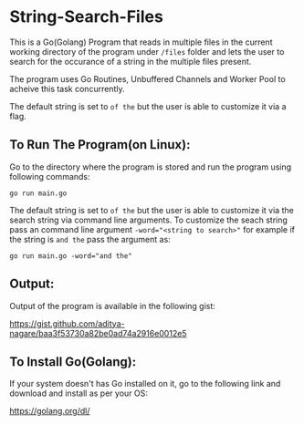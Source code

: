 # String-Search-Files


This is a Go(Golang) Program that reads in multiple files in the current working directory of the program under `/files` folder and lets the user to search for the occurance of a string in the multiple files present.

The program uses Go Routines, Unbuffered Channels and Worker Pool to acheive this task concurrently.

The default string is set to `of the` but the user is able to customize it via a flag.


## To Run The Program(on Linux):


Go to the directory where the program is stored and run the program using following commands:

```go run main.go```



The default string is set to `of the` but the user is able to customize it via the search string via command line arguments.
To customize the seach string pass an command line argument `-word="<string to search>"` for example if the string is `and the` pass the argument as: 

```go run main.go -word="and the"```


## Output:


Output of the program is available in the following gist:

https://gist.github.com/aditya-nagare/baa3f53730a82be0ad74a2916e0012e5



## To Install Go(Golang):


If your system doesn't has Go installed on it, go to the following link and download and install as per your OS:

https://golang.org/dl/
